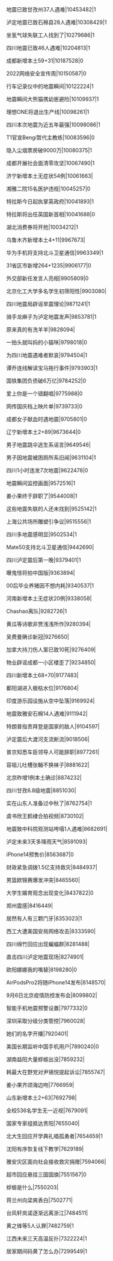 地震已致甘孜州37人遇难|10453482|1

泸定地震已致石棉县28人遇难|10308429|1

坐氢气球失联工人找到了|10279686|1

四川地震已致46人遇难|10204813|1

成都新增本土59+31|10187528|0

2022网络安全宣传周|10150587|0

行车记录仪中的地震瞬间|10122224|1

地震瞬间大熊猫携幼崽避险|10109937|1

理想ONE将退出生产线|10098261|1

四川本次地震为近五年最强|10098086|1

T1官宣Bengi暂代主教练|10083596|0

隐入尘烟票房破9000万|10080375|1

成都开展社会面清零攻坚|10067490|1

济宁新增本土无症状54例|10061663|

湘雅二院15名医护违规|10045257|0

特拉斯今日起执掌英政府|10041893|1

特拉斯将出任英国新首相|10041688|0

湖北消费券将开抢|10034212|1

乌鲁木齐新增本土4+11|9967673|

华为手机将支持北斗卫星通信|9963349|1

31省区市新增264+1235|9906177|0

外交部新任发言人亮相|9905809|0

北京化工大学多名学生初筛阳性|9903080|

四川地震局辟谣旱震理论|9871241|1

骑手龙麻子为泸定地震发声|9853781|1

原来真的有洗羊羊|9828094|

一拍头就叫妈的小猫咪|9798018|0

为四川地震遇难者默哀|9794504|1

谭乔连线解读宝马拖行事件|9793903|1

国铁集团负债破6万亿|9784252|0

爱上你是一个错翻唱|9775988|0

网传国庆档上映片单|9739733|0

成都女子献血时遇地震|9705801|0

辽宁新增本土2+89|9673644|0

男子地震跳伞逃生系谣言|9649546|

男子因地震被困厕所系旧闻|9631104|1

四川1小时连发7次地震|9622478|0

地震瞬间监控画面|9572516|1

姜小果终于辞职了|9544008|1

这些地震失联的人还未找到|9525142|1

上海公共场所雕塑引争议|9515556|1

四川多地震感明显|9502534|1

Mate50支持北斗卫星通信|9442690|

四川泸定震后第一晚|9379401|1

曝鬼怪将拍中国版|9363894|

00后毕业养猪因不想内耗|9340537|1

河南新增本土无症状20例|9338058|

Chashao离队|9282726|1

黄瓜等诗歌非贾浅浅所作|9280394|

吴费曼确诊新冠|9276650|

加拿大持刀伤人案已致10死|9276409|

物业辟谣成都一小区楼歪了|9234850|

四川新增本土68+70|9177483|

鄱阳湖进入极枯水位|9176804|

印度游乐园设施从空中坠落|9169924|

地震致雅安石棉14人遇难|9111942|

特朗普指责拜登是国家的敌人|9104597|

泸定震后大渡河支流断流|9018506|

普京知悉车臣领导人可能辞职|8977261|

容祖儿吐槽张翰不换袜子|8881622|

北京昨增1例本土确诊|8874232|

四川甘孜6.8级地震|8851030|

实在山东人准备过中秋了|8762754|1

虞书欣王鹤棣合拍视频|8730102|

地震致中科院观测站垮塌1人遇难|8682691|

泸定未来3天多降雨天气|8591093|

iPhone14预售价|8563687|0

财政紧急调拨1.5亿支持救灾|8484937|

男篮欧锦赛爆发冲突|8465560|

大学生婚育观念出现变化|8437822|0

郑州震感|8416449|

居然有人有三颗门牙|8353023|1

西工大遭美国安局网络攻击|8333590|

四川绵竹回应出现蝙蝠群|8281488|

直击四川泸定地震现场|8274901|

欧阳娜娜我的嘴替|8198280|0

AirPodsPro2将随iPhone14发布|8148570|

9月6日北京疫情防控发布会|8099802|

智能手机地震预警设置|7977332|0

深圳采取分级分类管控|7960028|

她们的名字开播|7920401|

美国长期监听中国手机用户|7890240|0

湖南益阳大量蜉蝣出没|7859232|

韩最大在野党对尹锡悦提起诉讼|7855747|

姜小果齐颂海边吻|7766959|

山东新增本土2+63|7692798|

全校536名学生无一近视|7679091|

国家专家组抵达贵阳|7655040|

北大生回应开学典礼唱孤勇者|7654659|1

沈阳有序恢复线下教学|7629189|

雅安灾区面向社会接收救灾捐赠|7594066|

超市回应悬挂三国国旗|7551567|0

蜉蝣是什么|7550203|

蒋兰州向梁爽表白|7502771|

台风轩岚诺逐渐远离浙江|7484511|

黄之锋等5人认罪|7482759|1

江西未来三天高温反扑|7322224|1

居家期间码黄了怎么办|7299549|1

